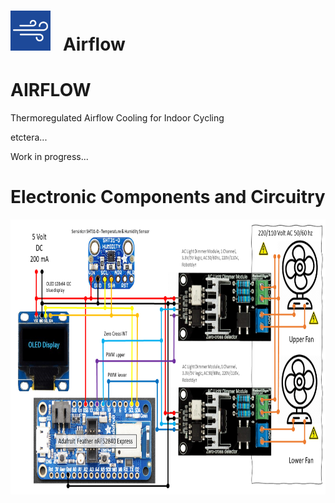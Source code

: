 # <img src="https://github.com/Berg0162/airflow/blob/master/images/AF_logo.png" width="64" height="64" alt="Airflow Icon"> &nbsp; Airflow
# AIRFLOW
Thermoregulated Airflow Cooling for Indoor Cycling

etctera...

Work in progress...
# Electronic Components and Circuitry<br>
<img src="https://github.com/Berg0162/airflow/blob/master/images/AF_circuitry.png" width="640" height="440" ALIGN="left" alt="Circuitry" > <br>
